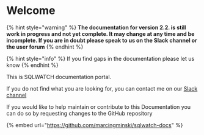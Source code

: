 # Welcome

{% hint style="warning" %}
**The documentation for version 2.2. is still work in progress and not yet complete. It may change at any time and be incomplete. If you are in doubt please speak to us on the Slack channel or the user forum**
{% endhint %}

{% hint style="info" %}
If you find gaps in the documentation please let us know
{% endhint %}

This is SQLWATCH documentation portal. 

If you do not find what you are looking for, you can contact me on our [Slack channel](https://sqlcommunity.slack.com/messages/CCCETQBFZ)

If you would like to help maintain or contribute to this Documentation you can do so by requesting changes to the GitHub repository

{% embed url="https://github.com/marcingminski/sqlwatch-docs" %}

 

